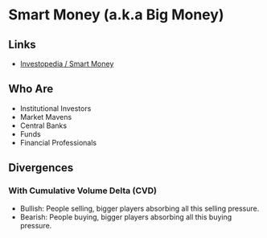 # Smart Money (a.k.a Big Money)

## Links

- [Investopedia / Smart Money](https://www.investopedia.com/terms/s/smart-money.asp)

## Who Are

- Institutional Investors
- Market Mavens
- Central Banks
- Funds
- Financial Professionals

## Divergences

### With Cumulative Volume Delta (CVD)

- Bullish: People selling, bigger players absorbing all this selling pressure.
- Bearish: People buying, bigger players absorbing all this buying pressure.
